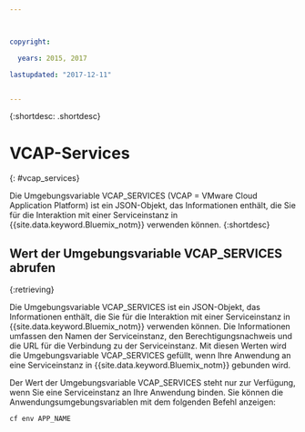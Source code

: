 ```yaml
---



copyright:

  years: 2015, 2017

lastupdated: "2017-12-11"


---
```


{:shortdesc: .shortdesc}

# VCAP-Services
{: #vcap_services}


Die Umgebungsvariable VCAP_SERVICES (VCAP = VMware Cloud Application Platform) ist ein JSON-Objekt, das Informationen enthält, die Sie für die Interaktion mit einer Serviceinstanz in {{site.data.keyword.Bluemix_notm}} verwenden können. {:shortdesc}


## Wert der Umgebungsvariable VCAP_SERVICES abrufen
{:retrieving}

Die Umgebungsvariable VCAP_SERVICES ist ein JSON-Objekt, das Informationen enthält,
die Sie für die Interaktion mit einer Serviceinstanz in {{site.data.keyword.Bluemix_notm}} verwenden können. Die Informationen umfassen den Namen der Serviceinstanz, den Berechtigungsnachweis und die URL für die Verbindung zu der Serviceinstanz. Mit diesen Werten wird die Umgebungsvariable VCAP_SERVICES gefüllt, wenn Ihre Anwendung an eine Serviceinstanz in {{site.data.keyword.Bluemix_notm}} gebunden wird.

Der Wert der Umgebungsvariable VCAP_SERVICES steht nur zur Verfügung, wenn Sie eine Serviceinstanz an Ihre Anwendung binden. Sie können die Anwendungsumgebungsvariablen mit dem folgenden Befehl anzeigen:
```
cf env APP_NAME
```
